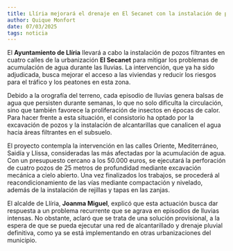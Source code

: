 ```yaml
---  
title: Llíria mejorará el drenaje en El Secanet con la instalación de pozos filtrantes  
author: Quique Monfort  
date: 07/03/2025  
tags: noticia  
---
```


El **Ayuntamiento de Llíria** llevará a cabo la instalación de pozos filtrantes en cuatro calles de la urbanización **El Secanet** para mitigar los problemas de acumulación de agua durante las lluvias. La intervención, que ya ha sido adjudicada, busca mejorar el acceso a las viviendas y reducir los riesgos para el tráfico y los peatones en esta zona.

Debido a la orografía del terreno, cada episodio de lluvias genera balsas de agua que persisten durante semanas, lo que no solo dificulta la circulación, sino que también favorece la proliferación de insectos en épocas de calor. Para hacer frente a esta situación, el consistorio ha optado por la excavación de pozos y la instalación de alcantarillas que canalicen el agua hacia áreas filtrantes en el subsuelo.

El proyecto contempla la intervención en las calles Oriente, Mediterráneo, Saidía y Llissa, consideradas las más afectadas por la acumulación de agua. Con un presupuesto cercano a los 50.000 euros, se ejecutará la perforación de cuatro pozos de 25 metros de profundidad mediante excavación mecánica a cielo abierto. Una vez finalizados los trabajos, se procederá al reacondicionamiento de las vías mediante compactación y nivelado, además de la instalación de rejillas y tapas en las zanjas.

El alcalde de Llíria, **Joanma Miguel**, explicó que esta actuación busca dar respuesta a un problema recurrente que se agrava en episodios de lluvias intensas. No obstante, aclaró que se trata de una solución provisional, a la espera de que se pueda ejecutar una red de alcantarillado y drenaje pluvial definitiva, como ya se está implementando en otras urbanizaciones del municipio.